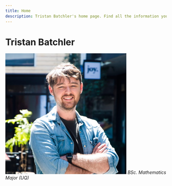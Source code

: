 ```yaml
---
title: Home
description: Tristan Batchler's home page. Find all the information you need to know about me here!
---
```


# Tristan Batchler
![A picture of me](/assets/images/headshot.jpg)
*BSc. Mathematics Major (UQ)*